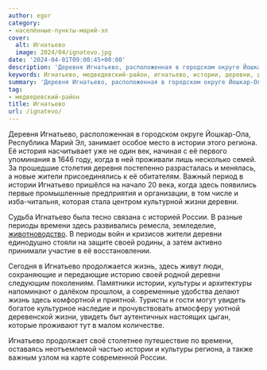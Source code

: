 ```yaml
---
author: egor
category:
- населённые-пункты-марий-эл
cover:
  alt: Игнатьево
  image: 2024/04/ignatevo.jpg
date: '2024-04-01T09:00:45+00:00'
description: 'Деревня Игнатьево, расположенная в городском округе Йошкар-Ола, Республика Марий Эл, занимает особое место в истории этого региона. Её история насчитывает...'
keywords: Игнатьево, медведевский-район, игнатьево, истории, деревни, деревня, региона, жители, жизни, россии, периоды, времени, своей, жизнь, культуры, увидеть, расположенная
summary: 'Деревня Игнатьево, расположенная в городском округе Йошкар-Ола, Республика Марий Эл, занимает особое место в истории этого региона. Её история насчитывает...'
tag:
- медведевский-район
title: Игнатьево
url: /ignatevo/
---
```


Деревня Игнатьево, расположенная в городском округе Йошкар-Ола, Республика Марий Эл, занимает особое место в истории этого региона. Её история насчитывает уже не один век, начиная с её первого упоминания в 1646 году, когда в ней проживали лишь несколько семей. За прошедшие столетия деревня постепенно разрасталась и менялась, а новые жители присоединялись к её обитателям. Важный период в истории Игнатьево пришёлся на начало 20 века, когда здесь появились первые промышленные предприятия и организации, в том числе и изба-читальня, которая стала центром культурной жизни деревни.

Судьба Игнатьево была тесно связана с историей России. В разные периоды времени здесь развивались ремесла, земледелие, [животноводство](/chudo-koni/). В периоды войн и кризисов жители деревни единодушно стояли на защите своей родины, а затем активно принимали участие в её восстановлении.

Сегодня в Игнатьево продолжается жизнь, здесь живут люди, сохраняющие и передающие историю своей родной деревни следующим поколениям. Памятники истории, культуры и архитектуры напоминают о далёком прошлом, а современные удобства делают жизнь здесь комфортной и приятной. Туристы и гости могут увидеть богатое культурное наследие и прочувствовать атмосферу уютной деревенской жизни, увидеть быт аутентичных настоящих цыган, которые проживают тут в малом количестве.

Игнатьево продолжает своё столетнее путешествие по времени, оставаясь неотъемлемой частью истории и культуры региона, а также важным узлом на карте современной России.